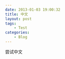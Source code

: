 ```yaml
---
date: 2013-01-03 19:00:32
title: 中文
layout: post
tags:
    - Test
categories:
    - Blog
---
```

尝试中文
